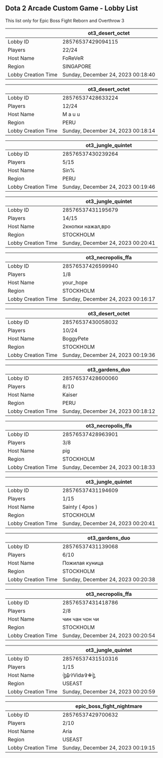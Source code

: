 ## Dota 2 Arcade Custom Game - Lobby List

This list only for Epic Boss Fight Reborn and Overthrow 3

|  | ot3_desert_octet |
| ------ | ------ |
| Lobby ID | 28576537429094115 |
| Players | 22/24 |
| Host Name | FoReVeR |
| Region | SINGAPORE |
| Lobby Creation Time | Sunday, December 24, 2023 00:18:40 |


|  | ot3_desert_octet |
| ------ | ------ |
| Lobby ID | 28576537428633224 |
| Players | 12/24 |
| Host Name | M a u u |
| Region | PERU |
| Lobby Creation Time | Sunday, December 24, 2023 00:18:14 |


|  | ot3_jungle_quintet |
| ------ | ------ |
| Lobby ID | 28576537430239264 |
| Players | 5/15 |
| Host Name | Sin% |
| Region | PERU |
| Lobby Creation Time | Sunday, December 24, 2023 00:19:46 |


|  | ot3_jungle_quintet |
| ------ | ------ |
| Lobby ID | 28576537431195679 |
| Players | 14/15 |
| Host Name | 2кнопки нажал,вро |
| Region | STOCKHOLM |
| Lobby Creation Time | Sunday, December 24, 2023 00:20:41 |


|  | ot3_necropolis_ffa |
| ------ | ------ |
| Lobby ID | 28576537426599940 |
| Players | 1/8 |
| Host Name | your_hope |
| Region | STOCKHOLM |
| Lobby Creation Time | Sunday, December 24, 2023 00:16:17 |


|  | ot3_desert_octet |
| ------ | ------ |
| Lobby ID | 28576537430058032 |
| Players | 10/24 |
| Host Name | BoggyPete |
| Region | STOCKHOLM |
| Lobby Creation Time | Sunday, December 24, 2023 00:19:36 |


|  | ot3_gardens_duo |
| ------ | ------ |
| Lobby ID | 28576537428600060 |
| Players | 8/10 |
| Host Name | Kaiser |
| Region | PERU |
| Lobby Creation Time | Sunday, December 24, 2023 00:18:12 |


|  | ot3_necropolis_ffa |
| ------ | ------ |
| Lobby ID | 28576537428963901 |
| Players | 3/8 |
| Host Name | pig |
| Region | STOCKHOLM |
| Lobby Creation Time | Sunday, December 24, 2023 00:18:33 |


|  | ot3_jungle_quintet |
| ------ | ------ |
| Lobby ID | 28576537431194609 |
| Players | 1/15 |
| Host Name | Sainty ( 4pos ) |
| Region | STOCKHOLM |
| Lobby Creation Time | Sunday, December 24, 2023 00:20:41 |


|  | ot3_gardens_duo |
| ------ | ------ |
| Lobby ID | 28576537431139068 |
| Players | 6/10 |
| Host Name | Пожилая куница |
| Region | STOCKHOLM |
| Lobby Creation Time | Sunday, December 24, 2023 00:20:38 |


|  | ot3_necropolis_ffa |
| ------ | ------ |
| Lobby ID | 28576537431418786 |
| Players | 2/8 |
| Host Name | чин чан чон чи |
| Region | STOCKHOLM |
| Lobby Creation Time | Sunday, December 24, 2023 00:20:54 |


|  | ot3_jungle_quintet |
| ------ | ------ |
| Lobby ID | 28576537431510316 |
| Players | 1/15 |
| Host Name | ঔৣ☬✞Vida✞☬ঔৣ |
| Region | USEAST |
| Lobby Creation Time | Sunday, December 24, 2023 00:20:59 |


|  | epic_boss_fight_nightmare |
| ------ | ------ |
| Lobby ID | 28576537429700632 |
| Players | 2/10 |
| Host Name | Aria |
| Region | USEAST |
| Lobby Creation Time | Sunday, December 24, 2023 00:19:15 |



